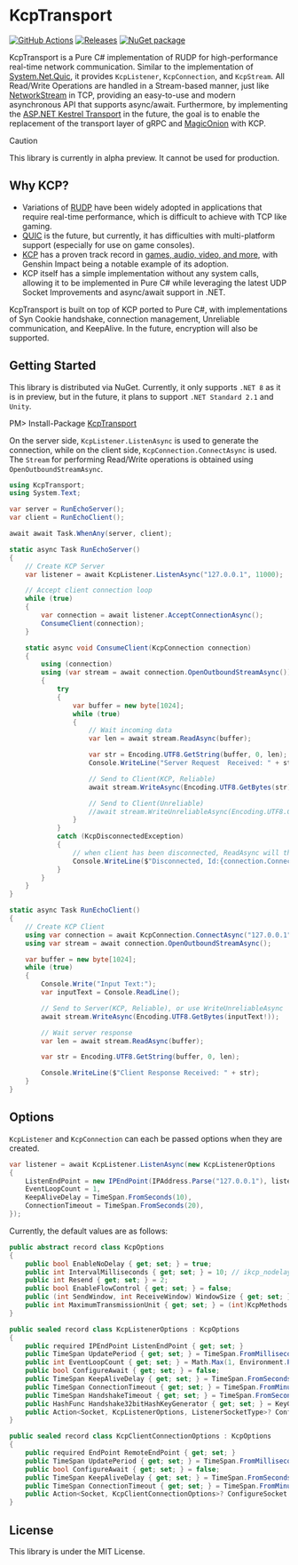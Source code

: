 # KcpTransport

[![GitHub Actions](https://github.com/Cysharp/KcpTransport/workflows/Build-Debug/badge.svg)](https://github.com/Cysharp/KcpTransport/actions) [![Releases](https://img.shields.io/github/release/Cysharp/KcpTransport.svg)](https://github.com/Cysharp/KcpTransport/releases)
[![NuGet package](https://img.shields.io/nuget/v/KcpTransport.svg)](https://nuget.org/packages/KcpTransport)

KcpTransport is a Pure C# implementation of RUDP for high-performance real-time network communication. Similar to the implementation of [System.Net.Quic](https://learn.microsoft.com/en-us/dotnet/fundamentals/networking/quic/quic-overview), it provides `KcpListener`, `KcpConnection`, and `KcpStream`. All Read/Write Operations are handled in a Stream-based manner, just like [NetworkStream](https://learn.microsoft.com/en-us/dotnet/api/system.net.sockets.networkstream) in TCP, providing an easy-to-use and modern asynchronous API that supports async/await. Furthermore, by implementing the [ASP.NET Kestrel Transport](https://learn.microsoft.com/en-us/dotnet/api/microsoft.aspnetcore.server.kestrel.transport.sockets.sockettransportfactory?view=aspnetcore-8.0) in the future, the goal is to enable the replacement of the transport layer of gRPC and [MagicOnion](https://github.com/Cysharp/MagicOnion) with KCP.

> [!CAUTION]
> This library is currently in alpha preview. It cannot be used for production.

## Why KCP?

* Variations of [RUDP](https://en.wikipedia.org/wiki/Reliable_User_Datagram_Protocol) have been widely adopted in applications that require real-time performance, which is difficult to achieve with TCP like gaming.
* [QUIC](https://en.wikipedia.org/wiki/QUIC) is the future, but currently, it has difficulties with multi-platform support (especially for use on game consoles).
* [KCP](https://github.com/skywind3000/kcp) has a proven track record in [games, audio, video, and more](https://www.skywind.me/blog/archives/2706), with Genshin Impact being a notable example of its adoption.
* KCP itself has a simple implementation without any system calls, allowing it to be implemented in Pure C# while leveraging the latest UDP Socket Improvements and async/await support in .NET.

KcpTransport is built on top of KCP ported to Pure C#, with implementations of Syn Cookie handshake, connection management, Unreliable communication, and KeepAlive. In the future, encryption will also be supported.

## Getting Started

This library is distributed via NuGet. Currently, it only supports `.NET 8` as it is in preview, but in the future, it plans to support `.NET Standard 2.1` and `Unity`.

PM> Install-Package [KcpTransport](https://www.nuget.org/packages/KcpTransport)

On the server side, `KcpListener.ListenAsync` is used to generate the connection, while on the client side, `KcpConnection.ConnectAsync` is used. The `Stream` for performing Read/Write operations is obtained using `OpenOutboundStreamAsync`.

```csharp
using KcpTransport;
using System.Text;

var server = RunEchoServer();
var client = RunEchoClient();

await await Task.WhenAny(server, client);

static async Task RunEchoServer()
{
    // Create KCP Server
    var listener = await KcpListener.ListenAsync("127.0.0.1", 11000);

    // Accept client connection loop
    while (true)
    {
        var connection = await listener.AcceptConnectionAsync();
        ConsumeClient(connection);
    }

    static async void ConsumeClient(KcpConnection connection)
    {
        using (connection)
        using (var stream = await connection.OpenOutboundStreamAsync())
        {
            try
            {
                var buffer = new byte[1024];
                while (true)
                {
                    // Wait incoming data
                    var len = await stream.ReadAsync(buffer);

                    var str = Encoding.UTF8.GetString(buffer, 0, len);
                    Console.WriteLine("Server Request  Received: " + str);

                    // Send to Client(KCP, Reliable)
                    await stream.WriteAsync(Encoding.UTF8.GetBytes(str));

                    // Send to Client(Unreliable)
                    //await stream.WriteUnreliableAsync(Encoding.UTF8.GetBytes(str));
                }
            }
            catch (KcpDisconnectedException)
            {
                // when client has been disconnected, ReadAsync will throw KcpDisconnectedException
                Console.WriteLine($"Disconnected, Id:{connection.ConnectionId}");
            }
        }
    }
}

static async Task RunEchoClient()
{
    // Create KCP Client
    using var connection = await KcpConnection.ConnectAsync("127.0.0.1", 11000);
    using var stream = await connection.OpenOutboundStreamAsync();

    var buffer = new byte[1024];
    while (true)
    {
        Console.Write("Input Text:");
        var inputText = Console.ReadLine();

        // Send to Server(KCP, Reliable), or use WriteUnreliableAsync
        await stream.WriteAsync(Encoding.UTF8.GetBytes(inputText!));

        // Wait server response
        var len = await stream.ReadAsync(buffer);

        var str = Encoding.UTF8.GetString(buffer, 0, len);

        Console.WriteLine($"Client Response Received: " + str);
    }
}
```

Options
---
`KcpListener` and `KcpConnection` can each be passed options when they are created.

```csharp
var listener = await KcpListener.ListenAsync(new KcpListenerOptions
{
    ListenEndPoint = new IPEndPoint(IPAddress.Parse("127.0.0.1"), listenPort),
    EventLoopCount = 1,
    KeepAliveDelay = TimeSpan.FromSeconds(10),
    ConnectionTimeout = TimeSpan.FromSeconds(20),
});
```

Currently, the default values are as follows:

```csharp
public abstract record class KcpOptions
{
    public bool EnableNoDelay { get; set; } = true;
    public int IntervalMilliseconds { get; set; } = 10; // ikcp_nodelay min is 10.
    public int Resend { get; set; } = 2;
    public bool EnableFlowControl { get; set; } = false;
    public (int SendWindow, int ReceiveWindow) WindowSize { get; set; } = ((int)KcpMethods.IKCP_WND_SND, (int)KcpMethods.IKCP_WND_RCV);
    public int MaximumTransmissionUnit { get; set; } = (int)KcpMethods.IKCP_MTU_DEF;
}

public sealed record class KcpListenerOptions : KcpOptions
{
    public required IPEndPoint ListenEndPoint { get; set; }
    public TimeSpan UpdatePeriod { get; set; } = TimeSpan.FromMilliseconds(5);
    public int EventLoopCount { get; set; } = Math.Max(1, Environment.ProcessorCount / 2);
    public bool ConfigureAwait { get; set; } = false;
    public TimeSpan KeepAliveDelay { get; set; } = TimeSpan.FromSeconds(20);
    public TimeSpan ConnectionTimeout { get; set; } = TimeSpan.FromMinutes(1);
    public TimeSpan HandshakeTimeout { get; set; } = TimeSpan.FromSeconds(30);
    public HashFunc Handshake32bitHashKeyGenerator { get; set; } = KeyGenerator;
    public Action<Socket, KcpListenerOptions, ListenerSocketType>? ConfigureSocket { get; set; }
}

public sealed record class KcpClientConnectionOptions : KcpOptions
{
    public required EndPoint RemoteEndPoint { get; set; }
    public TimeSpan UpdatePeriod { get; set; } = TimeSpan.FromMilliseconds(5);
    public bool ConfigureAwait { get; set; } = false;
    public TimeSpan KeepAliveDelay { get; set; } = TimeSpan.FromSeconds(20);
    public TimeSpan ConnectionTimeout { get; set; } = TimeSpan.FromMinutes(1);
    public Action<Socket, KcpClientConnectionOptions>? ConfigureSocket { get; set; }
}
```

License
---
This library is under the MIT License.
